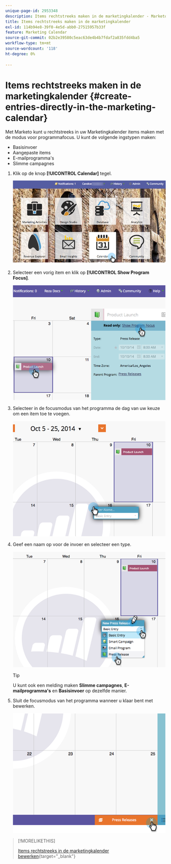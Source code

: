 ```yaml
---
unique-page-id: 2953348
description: Items rechtstreeks maken in de marketingkalender - Marketo Docs - Productdocumentatie
title: Items rechtstreeks maken in de marketingkalender
exl-id: 114b94e8-39f0-4e5d-abb0-27515957b33f
feature: Marketing Calendar
source-git-commit: 02b2e39580c5eac63de4b4b7fdaf2a835fdd4ba5
workflow-type: tm+mt
source-wordcount: '118'
ht-degree: 0%

---
```


# Items rechtstreeks maken in de marketingkalender {#create-entries-directly-in-the-marketing-calendar}

Met Marketo kunt u rechtstreeks in uw Marketingkalender items maken met de modus voor programmafocus. U kunt de volgende ingstypen maken:

* Basisinvoer
* Aangepaste items
* E-mailprogramma&#39;s
* Slimme campagnes

1. Klik op de knop **[!UICONTROL Calendar]** tegel.

   ![](assets/2017-05-10-15-30-47-2.png)

1. Selecteer een vorig item en klik op **[!UICONTROL Show Program Focus]**.

   ![](assets/image2014-10-20-13-3a7-3a55.png)

1. Selecteer in de focusmodus van het programma de dag van uw keuze om een item toe te voegen.

   ![](assets/image2014-10-20-13-3a8-3a6.png)

1. Geef een naam op voor de invoer en selecteer een type.

   ![](assets/image2014-10-20-13-3a8-3a19.png)

   >[!TIP]
   >
   >U kunt ook een melding maken **Slimme campagnes**, **E-mailprogramma&#39;s** en **Basisinvoer** op dezelfde manier.

1. Sluit de focusmodus van het programma wanneer u klaar bent met bewerken.

   ![](assets/image2014-10-20-13-3a8-3a29.png)

>[!MORELIKETHIS]
>
>[Items rechtstreeks in de marketingkalender bewerken](/help/marketo/product-docs/core-marketo-concepts/marketing-calendar/working-with-the-calendar/edit-entries-directly-in-the-marketing-calendar.md){target="_blank"}
